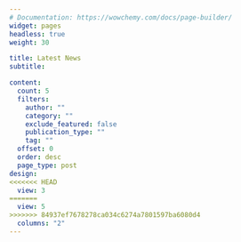 ```yaml
---
# Documentation: https://wowchemy.com/docs/page-builder/
widget: pages
headless: true
weight: 30

title: Latest News
subtitle:

content:
  count: 5
  filters:
    author: ""
    category: ""
    exclude_featured: false
    publication_type: ""
    tag: ""
  offset: 0
  order: desc
  page_type: post
design:
<<<<<<< HEAD
  view: 3
=======
  view: 5
>>>>>>> 84937ef7678278ca034c6274a7801597ba6080d4
  columns: "2"
---
```

